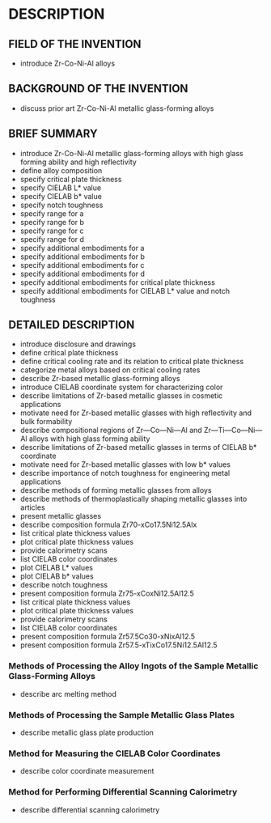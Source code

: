 # DESCRIPTION

## FIELD OF THE INVENTION

- introduce Zr-Co-Ni-Al alloys

## BACKGROUND OF THE INVENTION

- discuss prior art Zr-Co-Ni-Al metallic glass-forming alloys

## BRIEF SUMMARY

- introduce Zr-Co-Ni-Al metallic glass-forming alloys with high glass forming ability and high reflectivity
- define alloy composition
- specify critical plate thickness
- specify CIELAB L* value
- specify CIELAB b* value
- specify notch toughness
- specify range for a
- specify range for b
- specify range for c
- specify range for d
- specify additional embodiments for a
- specify additional embodiments for b
- specify additional embodiments for c
- specify additional embodiments for d
- specify additional embodiments for critical plate thickness
- specify additional embodiments for CIELAB L* value and notch toughness

## DETAILED DESCRIPTION

- introduce disclosure and drawings
- define critical plate thickness
- define critical cooling rate and its relation to critical plate thickness
- categorize metal alloys based on critical cooling rates
- describe Zr-based metallic glass-forming alloys
- introduce CIELAB coordinate system for characterizing color
- describe limitations of Zr-based metallic glasses in cosmetic applications
- motivate need for Zr-based metallic glasses with high reflectivity and bulk formability
- describe compositional regions of Zr—Co—Ni—Al and Zr—Ti—Co—Ni—Al alloys with high glass forming ability
- describe limitations of Zr-based metallic glasses in terms of CIELAB b* coordinate
- motivate need for Zr-based metallic glasses with low b* values
- describe importance of notch toughness for engineering metal applications
- describe methods of forming metallic glasses from alloys
- describe methods of thermoplastically shaping metallic glasses into articles
- present metallic glasses
- describe composition formula Zr70-xCo17.5Ni12.5Alx
- list critical plate thickness values
- plot critical plate thickness values
- provide calorimetry scans
- list CIELAB color coordinates
- plot CIELAB L* values
- plot CIELAB b* values
- describe notch toughness
- present composition formula Zr75-xCoxNi12.5Al12.5
- list critical plate thickness values
- plot critical plate thickness values
- provide calorimetry scans
- list CIELAB color coordinates
- present composition formula Zr57.5Co30-xNixAl12.5
- present composition formula Zr57.5-xTixCo17.5Ni12.5Al12.5

### Methods of Processing the Alloy Ingots of the Sample Metallic Glass-Forming Alloys

- describe arc melting method

### Methods of Processing the Sample Metallic Glass Plates

- describe metallic glass plate production

### Method for Measuring the CIELAB Color Coordinates

- describe color coordinate measurement

### Method for Performing Differential Scanning Calorimetry

- describe differential scanning calorimetry

